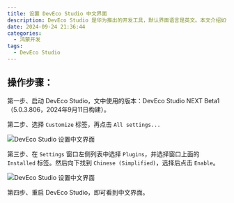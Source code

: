 ```yaml
---
title: 设置 DevEco Studio 中文界面
description: DevEco Studio 是华为推出的开发工具，默认界面语言是英文。本文介绍如何设置 DevEco Studio 的中文界面。
date: 2024-09-24 21:36:44
categories:
  - 鸿蒙开发
tags:
  - DevEco Studio
---
```


## 操作步骤：

第一步、启动 DevEco Studio，文中使用的版本：DevEco Studio NEXT Beta1（5.0.3.806，2024年9月11日构建）。

第二步、选择 `Customize` 标签，再点击 `All settings...`

![DevEco Studio 设置中文界面](1.png)

第三步、在 `Settings` 窗口左侧列表中选择 `Plugins`，并选择窗口上面的 `Installed` 标签。然后向下找到 `Chinese (Simplified)`，选择后点击 `Enable`。

![DevEco Studio 设置中文界面](2.png)

第四步、重启 DevEco Studio，即可看到中文界面。
